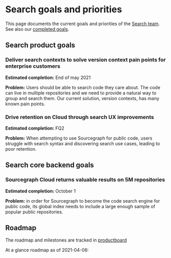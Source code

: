 # Search goals and priorities

This page documents the current goals and priorities of the [Search team](index.md). See also our [completed goals](goals_completed.md).

## Search product goals

### Deliver search contexts to solve version context pain points for enterprise customers

**Estimated completion:** End of may 2021

**Problem:** Users should be able to search code they care about. The code can live in multiple repositories and we need to provide a natural way to group and search them. Our current solution, version contexts, has many known pain points.

### Drive retention on Cloud through search UX improvements

**Estimated completion:** FQ2

**Problem:** When attempting to use Sourcegraph for public code, users struggle with search syntax and discovering search use cases, leading to poor retention.

## Search core backend goals

### Sourcegraph Cloud returns valuable results on 5M repositories

**Estimated completion:** October 1

**Problem:** in order for Sourcegraph to become the code search engine for public code, its global index needs to include a large enough sample of popular public repositories.

## Roadmap

The roadmap and milestones are tracked in [productboard](https://sourcegraph.productboard.com/roadmap/2213445-search-roadmap)

At a glance roadmap as of 2021-04-06:

<div style="overflow-x: auto; width: 100%">
<!-- Screenshot taken with this browser extension: https://chrome.google.com/webstore/detail/svg-screenshot/nfakpcpmhhilkdpphcjgnokknpbpdllg -->
<object data="./roadmap.svg" type="image/svg+xml" />
</div>
